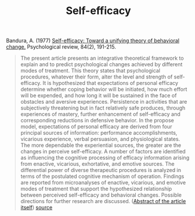 ﻿---
backlinks:
- title: Learning
  url: /sense/Learning/learning.html
title: Self-efficacy
---
Bandura, A. (1977) [Self-efficacy: Toward a unifying theory of behavioral change.](http://citeseerx.ist.psu.edu/viewdoc/download?doi=10.1.1.315.4567&rep=rep1&type=pdf) Psychological review, 84(2), 191-215. 

> The present article presents an integrative theoretical framework to explain and to predict psychological changes achieved by different modes of treatment. This theory states that psychological procedures, whatever their form, alter the level and strength of self-efficacy. It is hypothesized that expectations of personal efficacy determine whether coping behavior will be initiated, how much effort will be expended, and how long it will be sustained in the face of obstacles and aversive experiences. Persistence in activities that are subjectively threatening but in fact relatively safe produces, through experiences of mastery, further enhancement of self-efficacy and corresponding reductions in defensive behavior. In the propose model, expectations of personal efficacy are derived from four principal sources of information: performance accomplishments, vicarious experience, verbal persuasion, and physiological states. The more dependable the experiential sources, the greater are the changes in perceive self-efficacy. A number of factors are identified as influencing the cognitive processing of efficacy information arising from enactive, vicarious, exhortative, and emotive sources. The differential power of diverse therapeutic procedures is analyzed in terms of the postulated cognitive mechanism of operation. Findings are reported from microanalyses of enactive, vicarious, and emotive modes of treatment that support the hypothesized relationship between perceived self-efficacy and behavioral changes. Possible directions for further research are discussed. ([Abstract of the article itself](https://www.uky.edu/~eushe2/Bandura/Bandura1977PR.pdf)) 
> [source](https://3starlearningexperiences.wordpress.com/2017/02/28/seminal-papers-in-educational-psychology/)